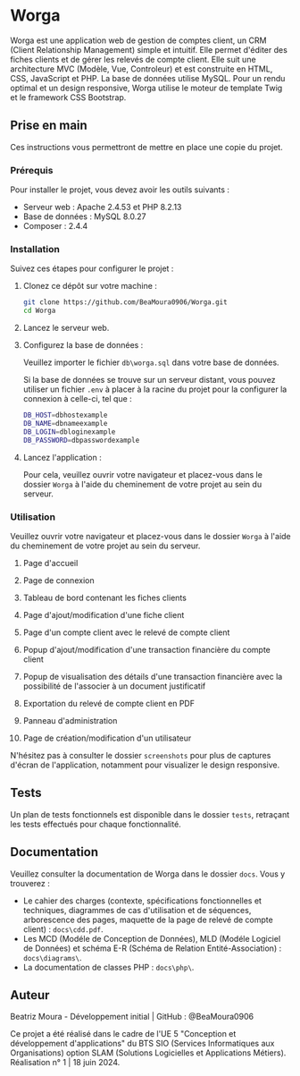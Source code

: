 # Worga

Worga est une application web de gestion de comptes client, un CRM (Client Relationship Management) simple et intuitif. Elle permet d'éditer des fiches clients et de gérer les relevés de compte client. Elle suit une architecture MVC (Modèle, Vue, Controleur) et est construite en HTML, CSS, JavaScript et PHP. La base de données utilise MySQL. Pour un rendu optimal et un design responsive, Worga utilise le moteur de template Twig et le framework CSS Bootstrap.

## Prise en main

Ces instructions vous permettront de mettre en place une copie du projet.

### Prérequis

Pour installer le projet, vous devez avoir les outils suivants :

- Serveur web : Apache 2.4.53 et PHP 8.2.13
- Base de données : MySQL 8.0.27
- Composer : 2.4.4

### Installation

Suivez ces étapes pour configurer le projet :

1. Clonez ce dépôt sur votre machine :

    ```bash
    git clone https://github.com/BeaMoura0906/Worga.git
    cd Worga
    ```

2. Lancez le serveur web.

3. Configurez la base de données :

    Veuillez importer le fichier `db\worga.sql` dans votre base de données.

    Si la base de données se trouve sur un serveur distant, vous pouvez utiliser un fichier `.env` à placer à la racine du projet pour la configurer la connexion à celle-ci, tel que :

    ```bash 
    DB_HOST=dbhostexample
    DB_NAME=dbnameexample
    DB_LOGIN=dbloginexample
    DB_PASSWORD=dbpasswordexample
    ```

4. Lancez l'application :

    Pour cela, veuillez ouvrir votre navigateur et placez-vous dans le dossier `Worga` à l'aide du cheminement de votre projet au sein du serveur. 

### Utilisation

Veuillez ouvrir votre navigateur et placez-vous dans le dossier `Worga` à l'aide du cheminement de votre projet au sein du serveur.

1. Page d'accueil

2. Page de connexion

3. Tableau de bord contenant les fiches clients

4. Page d'ajout/modification d'une fiche client

5. Page d'un compte client avec le relevé de compte client

6. Popup d'ajout/modification d'une transaction financière du compte client

7. Popup de visualisation des détails d'une transaction financière avec la possibilité de l'associer à un document justificatif

8. Exportation du relevé de compte client en PDF

9. Panneau d'administration

10. Page de création/modification d'un utilisateur


N'hésitez pas à consulter le dossier `screenshots` pour plus de captures d'écran de l'application, notamment pour visualizer le design responsive.

## Tests

Un plan de tests fonctionnels est disponible dans le dossier `tests`, retraçant les tests effectués pour chaque fonctionnalité.

## Documentation

Veuillez consulter la documentation de Worga dans le dossier `docs`. Vous y trouverez :

- Le cahier des charges (contexte, spécifications fonctionnelles et techniques, diagrammes de cas d'utilisation et de séquences, arborescence des pages, maquette de la page de relevé de compte client) : `docs\cdd.pdf`.
- Les MCD (Modéle de Conception de Données), MLD (Modéle Logiciel de Données) et schéma E-R (Schéma de Relation Entité-Association) : `docs\diagrams\`.
- La documentation de classes PHP : `docs\php\`. 

## Auteur

Beatriz Moura - Développement initial | GitHub : @BeaMoura0906

Ce projet a été réalisé dans le cadre de l'UE 5 "Conception et développement d'applications" du BTS SIO (Services Informatiques aux Organisations) option SLAM (Solutions Logicielles et Applications Métiers). Réalisation n° 1 | 18 juin 2024. 